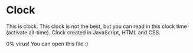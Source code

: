 # Clock

This is clock. This clock is not the best, but you can read in this clock time (activate all-time).
Clock created in JavaScript, HTML and CSS.

0% virus! You can open this file :)
